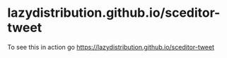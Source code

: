 # lazydistribution.github.io/sceditor-tweet

To see this in action go https://lazydistribution.github.io/sceditor-tweet
